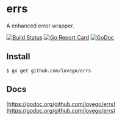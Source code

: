 # errs
A enhanced error wrapper. 

[![Build Status](https://travis-ci.org/lovego/errs.svg?branch=master)](https://travis-ci.org/lovego/errs)
[![Go Report Card](https://goreportcard.com/badge/github.com/lovego/errs)](https://goreportcard.com/report/github.com/lovego/errs)
[![GoDoc](https://godoc.org/github.com/lovego/errs?status.svg)](https://godoc.org/github.com/lovego/errs)

## Install
`$ go get github.com/lovego/errs`

## Docs
[https://godoc.org/github.com/lovego/errs](https://godoc.org/github.com/lovego/errs)
